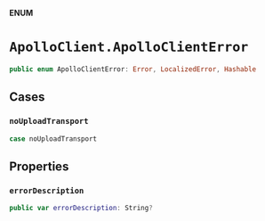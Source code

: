 **ENUM**

# `ApolloClient.ApolloClientError`

```swift
public enum ApolloClientError: Error, LocalizedError, Hashable
```

## Cases
### `noUploadTransport`

```swift
case noUploadTransport
```

## Properties
### `errorDescription`

```swift
public var errorDescription: String?
```
